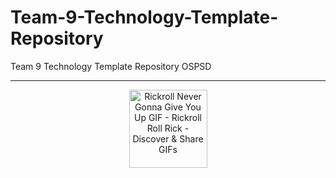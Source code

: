 # Team-9-Technology-Template-Repository
Team 9 Technology Template Repository OSPSD







---

<p align="center">
  <a href="https://www.youtube.com/watch?v=dQw4w9WgXcQ" target="_blank">
    <img src="https://media1.tenor.com/m/x8v1oNUOmg4AAAAd/rickroll-roll.gif" 
         alt="Rickroll Never Gonna Give You Up GIF - Rickroll Roll Rick - Discover & Share GIFs" 
         width="125" 
         height="125" />
  </a>
</p>
